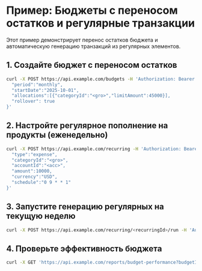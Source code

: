 # Пример: Бюджеты с переносом остатков и регулярные транзакции

Этот пример демонстрирует перенос остатков бюджета и автоматическую генерацию транзакций из регулярных элементов.

## 1. Создайте бюджет с переносом остатков
```bash
curl -X POST https://api.example.com/budgets -H 'Authorization: Bearer <JWT>' -H 'Content-Type: application/json' -d '{
  "period":"monthly",
  "startDate":"2025-10-01",
  "allocations":[{"categoryId":"<gro>","limitAmount":45000}],
  "rollover": true
}'
```

## 2. Настройте регулярное пополнение на продукты (еженедельно)
```bash
curl -X POST https://api.example.com/recurring -H 'Authorization: Bearer <JWT>' -H 'Content-Type: application/json' -d '{
  "type":"expense",
  "categoryId":"<gro>",
  "accountId":"<acc>",
  "amount":10000,
  "currency":"USD",
  "schedule":"0 9 * * 1"  
}'
```

## 3. Запустите генерацию регулярных на текущую неделю
```bash
curl -X POST https://api.example.com/recurring/<recurringId>/run -H 'Authorization: Bearer <JWT>'
```

## 4. Проверьте эффективность бюджета
```bash
curl -X GET 'https://api.example.com/reports/budget-performance?budgetId=<budgetId>' -H 'Authorization: Bearer <JWT>'
```